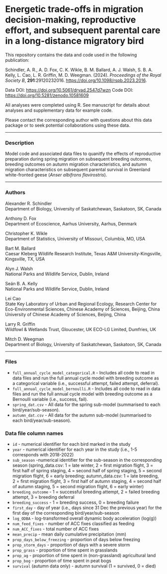# Energetic trade-offs in migration decision-making, reproductive effort, and subsequent parental care in a long-distance migratory bird

This repository contains the data and code used in the following publication:

Schindler, A. R., A. D. Fox, C. K. Wikle, B. M. Ballard, A. J. Walsh, S. B. A. Kelly, L. Cao, L. R. Griffin, M. D. Weegman. (2024). *Proceedings of the Royal Society B*, **291**:29120232016. https://doi.org/10.1098/rspb.2023.2016.

Data DOI: https://doi.org/10.5061/dryad.2547d7wzn
Code DOI: https://doi.org/10.5281/zenodo.10581609

All analyses were completed using R. See manuscript for details about analyses and supplementary data for example code.

Please contact the corresponding author with questions about this data package or to seek potential collaborations using these data.
___
### Description
Model code and associated data files to quanitfy the effects of reproductive preparation during spring migration on subsequent breeding outcomes, breeding outcomes on autumn migration characteristics, and autumn migration characteristics on subsequent parental survival in Greenland white-fronted geese (*Anser albifrons flavirostris*). 
___
### Authors
Alexander R. Schindler  
Department of Biology, University of Saskatchewan, Saskatoon, SK, Canada

Anthony D. Fox  
Department of Ecoscience, Aarhus University, Aarhus, Denmark

Christopher K. Wikle  
Department of Statistics, University of Missouri, Columbia, MO, USA

Bart M. Ballard  
Caesar Kleberg Wildlife Research Institute, Texas A&M University-Kingsville, Kingsville, TX, USA

Alyn J. Walsh  
National Parks and Wildlife Service, Dublin, Ireland

Seán B. A. Kelly  
National Parks and Wildlife Service, Dublin, Ireland

Lei Cao  
State Key Laboratory of Urban and Regional Ecology, Research Center for Eco-Environmental Sciences, Chinese Academy of Sciences, Beijing, China
University of Chinese Academy of Sciences, Beijing, China

Larry R. Griffin  
Wildfowl & Wetlands Trust, Gloucester, UK
ECO-LG Limited, Dumfries, UK

Mitch D. Weegman  
Department of Biology, University of Saskatchewan, Saskatoon, SK, Canada
___
### Files
- `full_annual_cycle_model_categorical.R` - Includes all code to read in data files and run the full annual cycle model with breeding outcome as a categorical variable (i.e., successful attempt, failed attempt, deferral).  
- `full_annual_cycle_model_bernoulli.R` - Includes all code to read in data files and run the full annual cycle model with breeding outcome as a Bernoulli variable (i.e., success, fail).  
- `spring_dat.csv` - All data for the spring sub-model (summarised to each bird/year/sub-season).  
- `autumn_dat.csv` - All data for the autumn sub-model  (summarised to each bird/year/sub-season).  

### Data file column names
- `id` - numerical identifier for each bird marked in the study
- `year` - numerical identifier for each year in the study (i.e., 1-5 corresponds with 2018-2022)
- `sub_season` -numerical identifier for the sub-season in the corresponding season (spring_data.csv: 1 = late winter, 2 = first migration flight, 3 = first half of spring staging, 4 = second half of spring staging, 5 = second migration flight, 6 = early breeding; autumn_data.csv: 1 = late breeding, 2 = first migration flight, 3 = first half of autumn staging, 4 = second half of autumn staging, 5 = second migration flight, 6 = early winter)
- `breeding_outcome` - 1 = successful breeding attempt, 2 = failed breeding attempt, 3 = breeding deferral
- `breeding_success` - 1 = breeding success, 0 = breeding failure
- `first_day` - day of year (i.e., days since 31 Dec the previous year) for the first day of the corresponding bird/year/sub-season
- `log_ODBA` - log-transformed overall dynamic body acceleration (log(g))
- `num_feed_fixes` - number of ACC fixes classified as feeding
- `num_ACC_fixes` - total number of ACC fixes
- `mean_precip` - mean daily cumulative precipitation (mm)
- `prop_days_below_freezing` - proportion of days below freezing
- `prop_storm_days` - proportion of days with a severe storm
- `prop_grass` - proportion of time spent in grasslands
- `prop_ag` - proportion of time spent in (non-grassland) agricultural land
- `prop_bog` - proportion of time spent in peat bogs
- `survival` (autumn data only) - autumn survival (1 = survived, 0 = died)

